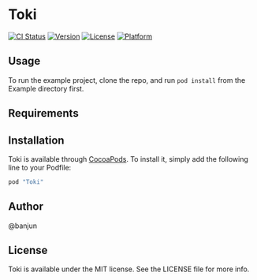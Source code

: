 # Toki

[![CI Status](http://img.shields.io/travis/banjun/Toki.svg?style=flat)](https://travis-ci.org/banjun/Toki)
[![Version](https://img.shields.io/cocoapods/v/Toki.svg?style=flat)](http://cocoapods.org/pods/Toki)
[![License](https://img.shields.io/cocoapods/l/Toki.svg?style=flat)](http://cocoapods.org/pods/Toki)
[![Platform](https://img.shields.io/cocoapods/p/Toki.svg?style=flat)](http://cocoapods.org/pods/Toki)

## Usage

To run the example project, clone the repo, and run `pod install` from the Example directory first.

## Requirements

## Installation

Toki is available through [CocoaPods](http://cocoapods.org). To install
it, simply add the following line to your Podfile:

```ruby
pod "Toki"
```

## Author

@banjun

## License

Toki is available under the MIT license. See the LICENSE file for more info.
